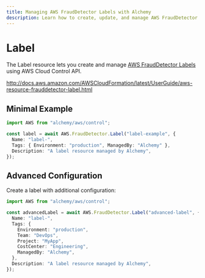 ```yaml
---
title: Managing AWS FraudDetector Labels with Alchemy
description: Learn how to create, update, and manage AWS FraudDetector Labels using Alchemy Cloud Control.
---
```


# Label

The Label resource lets you create and manage [AWS FraudDetector Labels](https://docs.aws.amazon.com/frauddetector/latest/userguide/) using AWS Cloud Control API.

http://docs.aws.amazon.com/AWSCloudFormation/latest/UserGuide/aws-resource-frauddetector-label.html

## Minimal Example

```ts
import AWS from "alchemy/aws/control";

const label = await AWS.FraudDetector.Label("label-example", {
  Name: "label-",
  Tags: { Environment: "production", ManagedBy: "Alchemy" },
  Description: "A label resource managed by Alchemy",
});
```

## Advanced Configuration

Create a label with additional configuration:

```ts
import AWS from "alchemy/aws/control";

const advancedLabel = await AWS.FraudDetector.Label("advanced-label", {
  Name: "label-",
  Tags: {
    Environment: "production",
    Team: "DevOps",
    Project: "MyApp",
    CostCenter: "Engineering",
    ManagedBy: "Alchemy",
  },
  Description: "A label resource managed by Alchemy",
});
```

